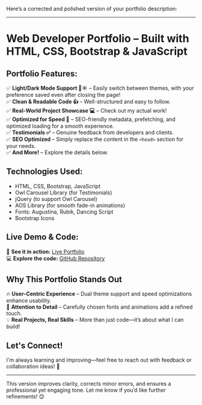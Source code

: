 Here’s a corrected and polished version of your portfolio description:  

---

# **Web Developer Portfolio – Built with HTML, CSS, Bootstrap & JavaScript**  

## **Portfolio Features:**  

✅ **Light/Dark Mode Support 🌙☀️** – Easily switch between themes, with your preference saved even after closing the page!  
✅ **Clean & Readable Code 👍** – Well-structured and easy to follow.  
✅ **Real-World Project Showcase 💻** – Check out my actual work!  
✅ **Optimized for Speed 🚀** – SEO-friendly metadata, prefetching, and optimized loading for a smooth experience.  
✅ **Testimonials ✅** – Genuine feedback from developers and clients.  
✅ **SEO Optimized** – Simply replace the content in the `<head>` section for your needs.  
✅ **And More!** – Explore the details below.  

## **Technologies Used:**  

- HTML, CSS, Bootstrap, JavaScript  
- Owl Carousel Library (for Testimonials)  
- jQuery (to support Owl Carousel)  
- AOS Library (for smooth fade-in animations)  
- Fonts: Augustina, Rubik, Dancing Script  
- Bootstrap Icons  

## **Live Demo & Code:**  

👀 **See it in action:** [Live Portfolio](https://amit-kumar9110-portfolio.netlify.app/)  
💻 **Explore the code:** [GitHub Repository](https://github.com/Amit-kumar9110/Portfolio)  

## **Why This Portfolio Stands Out**  

🔥 **User-Centric Experience** – Dual theme support and speed optimizations enhance usability.  
🎨 **Attention to Detail** – Carefully chosen fonts and animations add a refined touch.  
💡 **Real Projects, Real Skills** – More than just code—it’s about what I can build!  

## **Let's Connect!**  

I'm always learning and improving—feel free to reach out with feedback or collaboration ideas! 🚀  

---

This version improves clarity, corrects minor errors, and ensures a professional yet engaging tone. Let me know if you’d like further refinements! 😊
